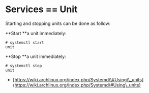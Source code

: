 # Services == Unit

Starting and stopping units can be done as follow:

**Start **a unit immediately:

```
# systemctl start 
unit
```

**Stop **a unit immediately:

```
# systemctl stop 
unit
```

* [https://wiki.archlinux.org/index.php/Systemd\\#Using\\_units](https://wiki.archlinux.org/index.php/Systemd\#Using\_units)



